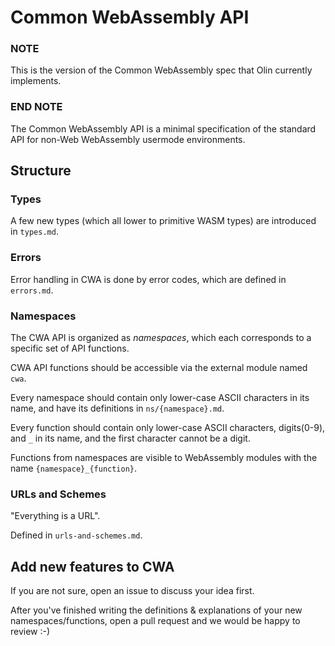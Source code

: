 # Common WebAssembly API

### NOTE

This is the version of the Common WebAssembly spec that Olin currently implements.

### END NOTE

The Common WebAssembly API is a minimal specification of the standard API for non-Web WebAssembly usermode environments.

## Structure

### Types

A few new types (which all lower to primitive WASM types) are introduced in `types.md`.

### Errors

Error handling in CWA is done by error codes, which are defined in `errors.md`.

### Namespaces

The CWA API is organized as *namespaces*, which each corresponds to a specific set of API functions.

CWA API functions should be accessible via the external module named `cwa`.

Every namespace should contain only lower-case ASCII characters in its name, and have its definitions in `ns/{namespace}.md`.

Every function should contain only lower-case ASCII characters, digits(0-9), and `_` in its name, and the first character cannot be a digit.

Functions from namespaces are visible to WebAssembly modules with the name `{namespace}_{function}`.

### URLs and Schemes

"Everything is a URL".

Defined in `urls-and-schemes.md`.

## Add new features to CWA

If you are not sure, open an issue to discuss your idea first.

After you've finished writing the definitions & explanations of your new namespaces/functions, open a pull request and we would be happy to review :-)

